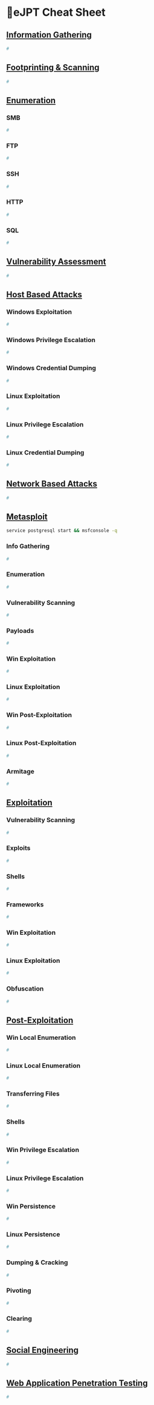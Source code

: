 # 📜eJPT Cheat Sheet

## [Information Gathering](assessment-methodologies/1-info-gathering.md)

```bash
#
```

## [Footprinting & Scanning](assessment-methodologies/2-footprint-scan.md)

```bash
#
```



## [Enumeration](assessment-methodologies/3-enumeration.md)

### SMB

```bash
#
```

### FTP

```bash
#
```

### SSH

```bash
#
```

### HTTP

```bash
#
```

### SQL

```bash
#
```



## [Vulnerability Assessment](assessment-methodologies/4-va.md)

```bash
#
```





## [Host Based Attacks](hostnetwork-penetration-testing/1-system-attack.md)

### Windows Exploitation

```bash
#
```

### Windows Privilege Escalation

```bash
#
```

### Windows Credential Dumping

```bash
#
```

### Linux Exploitation

```bash
#
```

### Linux Privilege Escalation

```bash
#
```

### Linux Credential Dumping

```bash
#
```

## [Network Based Attacks](hostnetwork-penetration-testing/2-network-attack.md)

```bash
#
```

## [Metasploit](hostnetwork-penetration-testing/3-metasploit.md)

```bash
service postgresql start && msfconsole -q
```

### Info Gathering

```bash
#
```

### Enumeration

```bash
#
```

### Vulnerability Scanning

```bash
#
```

### Payloads

```bash
#
```

### Win Exploitation

```bash
#
```

### Linux Exploitation

```bash
#
```

### Win Post-Exploitation

```bash
#
```

### Linux Post-Exploitation

```bash
#
```

### Armitage

```bash
#
```

## [Exploitation](hostnetwork-penetration-testing/4-exploitation.md)

### Vulnerability Scanning

```bash
#
```

### Exploits

```bash
#
```

### Shells

```bash
#
```

### Frameworks

```bash
#
```

### Win Exploitation

```bash
#
```

### Linux Exploitation

```bash
#
```

### Obfuscation

```bash
#
```

## [Post-Exploitation](hostnetwork-penetration-testing/5-post-exploit.md)

### Win Local Enumeration

```bash
#
```

### Linux Local Enumeration

```bash
#
```

### Transferring Files

```bash
#
```

### Shells

```bash
#
```

### Win Privilege Escalation

```bash
#
```

### Linux Privilege Escalation

```bash
#
```

### Win Persistence

```bash
#
```

### Linux Persistence

```bash
#
```

### Dumping & Cracking

```bash
#
```

### Pivoting

```bash
#
```

### Clearing

```bash
#
```

## [Social Engineering](hostnetwork-penetration-testing/6-social-engineer.md)

```bash
#
```



## [Web Application Penetration Testing](webapp-penetration-testing/1-webapp-http.md)

```bash
#
```
